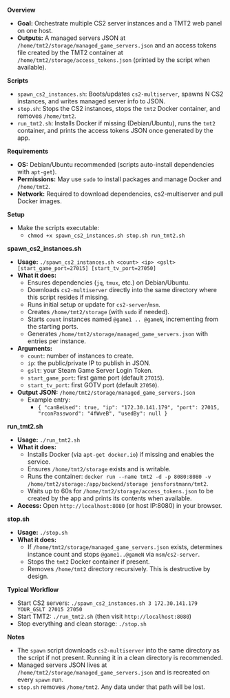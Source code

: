 **Overview**
- **Goal:** Orchestrate multiple CS2 server instances and a TMT2 web panel on one host.
- **Outputs:** A managed servers JSON at `/home/tmt2/storage/managed_game_servers.json` and an access tokens file created by the TMT2 container at `/home/tmt2/storage/access_tokens.json` (printed by the script when available).

**Scripts**
- `spawn_cs2_instances.sh`: Boots/updates `cs2-multiserver`, spawns N CS2 instances, and writes managed server info to JSON.
- `stop.sh`: Stops the CS2 instances, stops the `tmt2` Docker container, and removes `/home/tmt2`.
- `run_tmt2.sh`: Installs Docker if missing (Debian/Ubuntu), runs the `tmt2` container, and prints the access tokens JSON once generated by the app.

**Requirements**
- **OS:** Debian/Ubuntu recommended (scripts auto-install dependencies with `apt-get`).
- **Permissions:** May use `sudo` to install packages and manage Docker and `/home/tmt2`.
- **Network:** Required to download dependencies, cs2-multiserver and pull Docker images.

**Setup**
- Make the scripts executable:
  - `chmod +x spawn_cs2_instances.sh stop.sh run_tmt2.sh`

**spawn_cs2_instances.sh**
- **Usage:** `./spawn_cs2_instances.sh <count> <ip> <gslt> [start_game_port=27015] [start_tv_port=27050]`
- **What it does:**
  - Ensures dependencies (`jq`, `tmux`, etc.) on Debian/Ubuntu.
  - Downloads `cs2-multiserver` directly into the same directory where this script resides if missing.
  - Runs initial setup or update for `cs2-server`/`msm`.
  - Creates `/home/tmt2/storage` (with `sudo` if needed).
  - Starts `count` instances named `@game1 .. @gameN`, incrementing from the starting ports.
  - Generates `/home/tmt2/storage/managed_game_servers.json` with entries per instance.
- **Arguments:**
  - `count`: number of instances to create.
  - `ip`: the public/private IP to publish in JSON.
  - `gslt`: your Steam Game Server Login Token.
  - `start_game_port`: first game port (default `27015`).
  - `start_tv_port`: first GOTV port (default `27050`).
- **Output JSON:** `/home/tmt2/storage/managed_game_servers.json`
  - Example entry:
    - `{ "canBeUsed": true, "ip": "172.30.141.179", "port": 27015, "rconPassword": "4fWveB", "usedBy": null }`

**run_tmt2.sh**
- **Usage:** `./run_tmt2.sh`
- **What it does:**
  - Installs Docker (via `apt-get docker.io`) if missing and enables the service.
  - Ensures `/home/tmt2/storage` exists and is writable.
  - Runs the container: `docker run --name tmt2 -d -p 8080:8080 -v /home/tmt2/storage:/app/backend/storage jensforstmann/tmt2`.
  - Waits up to 60s for `/home/tmt2/storage/access_tokens.json` to be created by the app and prints its contents when available.
- **Access:** Open `http://localhost:8080` (or host IP:8080) in your browser.

**stop.sh**
- **Usage:** `./stop.sh`
- **What it does:**
  - If `/home/tmt2/storage/managed_game_servers.json` exists, determines instance count and stops `@game1..@gameN` via `msm`/`cs2-server`.
  - Stops the `tmt2` Docker container if present.
  - Removes `/home/tmt2` directory recursively. This is destructive by design.

**Typical Workflow**
- Start CS2 servers: `./spawn_cs2_instances.sh 3 172.30.141.179 YOUR_GSLT 27015 27050`
- Start TMT2: `./run_tmt2.sh` (then visit `http://localhost:8080`)
- Stop everything and clean storage: `./stop.sh`

**Notes**
- The `spawn` script downloads `cs2-multiserver` into the same directory as the script if not present. Running it in a clean directory is recommended.
- Managed servers JSON lives at `/home/tmt2/storage/managed_game_servers.json` and is recreated on every `spawn` run.
- `stop.sh` removes `/home/tmt2`. Any data under that path will be lost.
